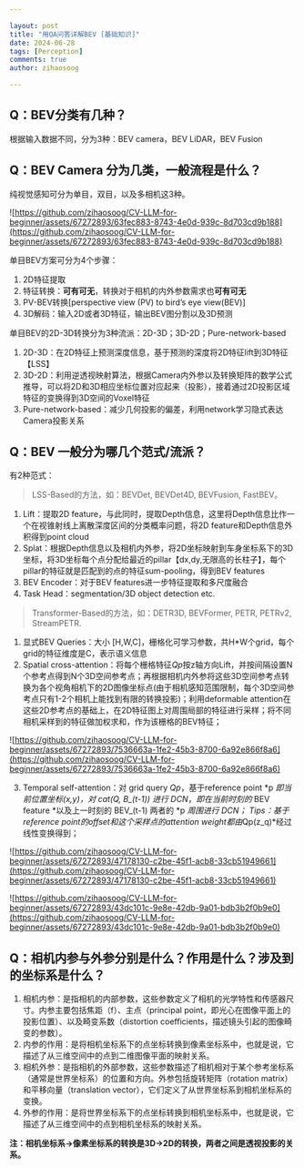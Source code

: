 ```yaml
---

layout: post
title: "用QA问答详解BEV [基础知识]"
date: 2024-06-28
tags: [Perception]
comments: true
author: zihaosoog

---
```


## Q：BEV分类有几种？

根据输入数据不同，分为3种：BEV camera，BEV LiDAR，BEV Fusion

## Q：BEV Camera 分为几类，一般流程是什么？

纯视觉感知可分为单目，双目，以及多相机这3种。

![https://github.com/zihaosoog/CV-LLM-for-beginner/assets/67272893/63fec883-8743-4e0d-939c-8d703cd9b188](https://github.com/zihaosoog/CV-LLM-for-beginner/assets/67272893/63fec883-8743-4e0d-939c-8d703cd9b188)

单目BEV方案可分为4个步骤：

1. 2D特征提取
2. 特征转换：**可有可无**，转换对于相机的内外参数需求也**可有可无**
3. PV-BEV转换[perspective view (PV) to bird’s eye view(BEV)]
4. 3D解码：输入2D或者3D特征，输出BEV图分割以及3D预测

单目BEV的2D-3D转换分为3种流派：2D-3D；3D-2D；Pure-network-based

1. 2D-3D：在2D特征上预测深度信息，基于预测的深度将2D特征lift到3D特征【LSS】
2. 3D-2D：利用逆透视映射算法，根据Camera内外参以及转换矩阵的数学公式推导，可以将2D和3D相应坐标位置对应起来（投影），接着通过2D投影区域特征的变换得到3D空间的Voxel特征
3. Pure-network-based：减少几何投影的偏差，利用network学习隐式表达Camera投影关系

## Q：BEV 一般分为哪几个范式/流派？

有2种范式：

> LSS-Based的方法，如：BEVDet, BEVDet4D, BEVFusion, FastBEV。
 
1. Lift：提取2D feature，与此同时，提取Depth信息，这里将Depth信息比作一个在视锥射线上离散深度区间的分类概率问题，将2D feature和Depth信息外积得到point cloud
2. Splat：根据Depth信息以及相机内外参，将2D坐标映射到车身坐标系下的3D坐标，将3D坐标每个点分配给最近的pillar【dx,dy,无限高的长柱子】，每个pillar的特征就是匹配到的点的特征sum-pooling，得到BEV features
3. BEV Encoder：对于BEV features进一步特征提取和多尺度融合
4. Task Head：segmentation/3D object detection etc.

> Transformer-Based的方法，如：DETR3D, BEVFormer, PETR, PETRv2, StreamPETR.

1. 显式BEV Queries：大小 [H,W,C]，栅格化可学习参数，共H\*W个grid，每个grid的特征维度是C，表示语义信息
2. Spatial cross-attention：将每个栅格特征*Qp*按z轴方向Lift，并按间隔设置N个参考点得到N个3D空间参考点；再根据相机内外参将这些3D空间参考点转换为各个视角相机下的2D图像坐标点(由于相机感知范围限制，每个3D空间参考点只有1-2个相机上能找到有限的转换投影)；利用deformable attention在这些2D参考点的基础上，在2D特征图上对周围局部的特征进行采样；将不同相机采样到的特征做加权求和，作为该栅格的BEV特征；
    
![https://github.com/zihaosoog/CV-LLM-for-beginner/assets/67272893/7536663a-1fe2-45b3-8700-6a92e866f8a6](https://github.com/zihaosoog/CV-LLM-for-beginner/assets/67272893/7536663a-1fe2-45b3-8700-6a92e866f8a6)
    
3. Temporal self-attention：对 grid query *Qp*，基于reference point *p *即当前位置坐标(x,y)，对 cat(Q, B\_(t-1)) 进行 DCN*，*即在当前时刻的* BEV feature *以及上一时刻的 BEV\_(t-1) 两者的 *p *周围进行 DCN；
Tips：基于reference point的offset和这个采样点的attention weight都由*Qp(z\_q)*经过线性变换得到；
    
![https://github.com/zihaosoog/CV-LLM-for-beginner/assets/67272893/47178130-c2be-45f1-acb8-33cb51949661](https://github.com/zihaosoog/CV-LLM-for-beginner/assets/67272893/47178130-c2be-45f1-acb8-33cb51949661)
    
![https://github.com/zihaosoog/CV-LLM-for-beginner/assets/67272893/43dc101c-9e8e-42db-9a01-bdb3b2f0b9e0](https://github.com/zihaosoog/CV-LLM-for-beginner/assets/67272893/43dc101c-9e8e-42db-9a01-bdb3b2f0b9e0)
    

## Q：相机内参与外参分别是什么？作用是什么？涉及到的坐标系是什么？

1. 相机内参：是指相机的内部参数，这些参数定义了相机的光学特性和传感器尺寸。内参主要包括焦距（f）、主点（principal point，即光心在图像平面上的投影位置）、以及畸变系数（distortion coefficients，描述镜头引起的图像畸变的参数）。
2. 内参的作用：是将相机坐标系下的点坐标转换到像素坐标系中，也就是说，它描述了从三维空间中的点到二维图像平面的映射关系。
3. 相机外参：是指相机的外部参数，这些参数描述了相机相对于某个参考坐标系（通常是世界坐标系）的位置和方向。外参包括旋转矩阵（rotation matrix）和平移向量（translation vector），它们定义了从世界坐标系到相机坐标系的变换。
4. 外参的作用：是将世界坐标系下的点坐标转换到相机坐标系中，也就是说，它描述了从三维空间中的点到相机坐标系的映射关系。

**注：相机坐标系→像素坐标系的转换是3D→2D的转换，两者之间是透视投影的关系。**
